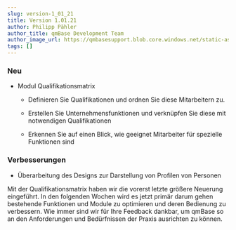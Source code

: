```yaml
---
slug: version-1_01_21
title: Version 1.01.21
author: Philipp Pähler
author_title: qmBase Development Team
author_image_url: https://qmbasesupport.blob.core.windows.net/static-assets/img/persons/paehler_round.png
tags: []
---
```

### Neu

*   Modul Qualifikationsmatrix

    *   Definieren Sie Qualifikationen und ordnen Sie diese Mitarbeitern zu.

    *   Erstellen Sie Unternehmensfunktionen und verknüpfen Sie diese mit notwendigen Qualifikationen

    *   Erkennen Sie auf einen Blick, wie geeignet Mitarbeiter für spezielle Funktionen sind

### Verbesserungen

*   Überarbeitung des Designs zur Darstellung von Profilen von Personen

Mit der Qualifikationsmatrix haben wir die vorerst letzte größere Neuerung eingeführt. In den folgenden Wochen wird es jetzt primär darum gehen bestehende Funktionen und Module zu optimieren und deren Bedienung zu verbessern. Wie immer sind wir für Ihre Feedback dankbar, um qmBase so an den Anforderungen und Bedürfnissen der Praxis ausrichten zu können.